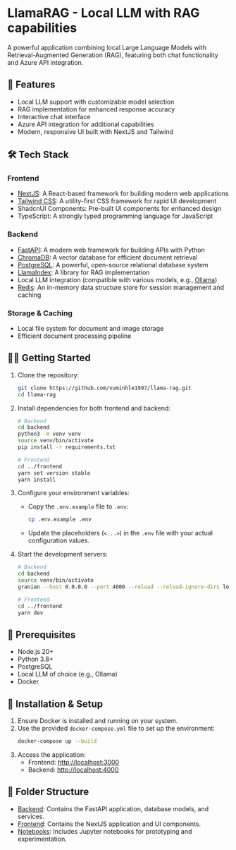 # LlamaRAG - Local LLM with RAG capabilities

A powerful application combining local Large Language Models with Retrieval-Augmented Generation (RAG), featuring both chat functionality and Azure API integration.

## 🚀 Features

- Local LLM support with customizable model selection
- RAG implementation for enhanced response accuracy
- Interactive chat interface
- Azure API integration for additional capabilities
- Modern, responsive UI built with NextJS and Tailwind

## 🛠️ Tech Stack

### Frontend
- [NextJS](https://nextjs.org/): A React-based framework for building modern web applications
- [Tailwind CSS](https://tailwindcss.com/): A utility-first CSS framework for rapid UI development
- ShadcnUI Components: Pre-built UI components for enhanced design
- TypeScript: A strongly typed programming language for JavaScript

### Backend
- [FastAPI](https://fastapi.tiangolo.com/): A modern web framework for building APIs with Python
- [ChromaDB](https://www.trychroma.com/): A vector database for efficient document retrieval
- [PostgreSQL](https://www.postgresql.org/): A powerful, open-source relational database system
- [LlamaIndex](https://gpt-index.readthedocs.io/): A library for RAG implementation
- Local LLM integration (compatible with various models, e.g., [Ollama](https://ollama.ai/))
- [Redis](https://redis.io/): An in-memory data structure store for session management and caching

### Storage & Caching
- Local file system for document and image storage
- Efficient document processing pipeline

## 🏃‍♂️ Getting Started

1. Clone the repository:
   ```bash
   git clone https://github.com/vuminhle1997/llama-rag.git
   cd llama-rag
   ```
2. Install dependencies for both frontend and backend:
   ```bash
   # Backend
   cd backend
   python3 -m venv venv
   source venv/bin/activate
   pip install -r requirements.txt

   # Frontend
   cd ../frontend
   yarn set version stable
   yarn install
   ```
3. Configure your environment variables:
   - Copy the `.env.example` file to `.env`:
     ```bash
     cp .env.example .env
     ```
   - Update the placeholders (`<...>`) in the `.env` file with your actual configuration values.

4. Start the development servers:
   ```bash
   # Backend
   cd backend
   source venv/bin/activate
   granian --host 0.0.0.0 --port 4000 --reload --reload-ignore-dirs logs main:app

   # Frontend
   cd ../frontend
   yarn dev
   ```

## 📝 Prerequisites

- Node.js 20+
- Python 3.8+
- PostgreSQL
- Local LLM of choice (e.g., Ollama)
- Docker

## 🔧 Installation & Setup

1. Ensure Docker is installed and running on your system.
2. Use the provided `docker-compose.yml` file to set up the environment:
   ```bash
   docker-compose up --build
   ```
3. Access the application:
   - Frontend: [http://localhost:3000](http://localhost:3000)
   - Backend: [http://localhost:4000](http://localhost:4000)

## 📂 Folder Structure

- [Backend](./backend): Contains the FastAPI application, database models, and services.
- [Frontend](./frontend): Contains the NextJS application and UI components.
- [Notebooks](./notebooks): Includes Jupyter notebooks for prototyping and experimentation.
